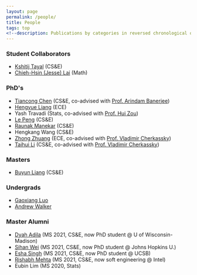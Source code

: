 ```yaml
---
layout: page
permalink: /people/
title: People
tags: top
<!--description: Publications by categories in reversed chronological order. -->
---
```


### Student Collaborators
- [Kshitij Tayal](https://www.kshitijtayal.com/) (CS&E)
- [Chieh-Hsin (Jesse) Lai](https://math.umn.edu/directory/chieh-hsin-jesse-lai) (Math)

### PhD's

- [Tiancong Chen](https://sites.google.com/view/tiancong-chen) (CS&E, co-advised with [Prof. Arindam Banerjee](https://arindam.cs.illinois.edu/))
- [Hengyue Liang](https://scholar.google.com/citations?user=aWVo5AEAAAAJ) (ECE)
- Yash Travadi (Stats, co-advised with [Prof. Hui Zou](http://users.stat.umn.edu/~zouxx019/))
- [Le Peng](https://sites.google.com/view/le-peng/) (CS&E)
- [Raunak Manekar](https://scholar.google.com/citations?user=ct6Om_wAAAAJ&hl=en) (CS&E)
- Hengkang Wang (CS&E)
- [Zhong Zhuang](https://scholar.google.com/citations?user=rGGxUQEAAAAJ) (ECE, co-advised with [Prof. Vladimir Cherkassky](http://people.ece.umn.edu/~cherkass/))
- [Taihui Li](https://taihui.github.io/) (CS&E, co-advised with [Prof. Vladimir Cherkassky](http://people.ece.umn.edu/~cherkass/))


### Masters
- [Buyun Liang](https://www.buyunliang.org/) (CS&E)

### Undergrads
- [Gaoxiang Luo](https://gaoxiangluo.github.io/index.html)
- [Andrew Walker](https://www.linkedin.com/in/andrewwalker-mn/)

<!-- ### PhD Alumni -->

### Master Alumni

- [Dyah Adila](https://sites.google.com/view/dyahadila/) (MS 2021, CS&E, now PhD student @ U of Wisconsin-Madison)
- [Sihan Wei](https://www.linkedin.com/in/sihanwei/) (MS 2021, CS&E, now PhD student @ Johns Hopkins U.)
- [Esha Singh](https://www.linkedin.com/in/esha-singh-582a17116/) (MS 2021, CS&E, now PhD student @ UCSB)
- [Rishabh Mehta](https://scholar.google.com/citations?user=BlkhvnAAAAAJ) (MS 2021, CS&E, now soft engineering @ Intel)
- Eubin Lim (MS 2020, Stats)
